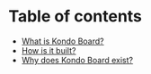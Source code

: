 # Table of contents

* [What is Kondo Board?](README.md)
* [How is it built?](how-is-it-built.md)
* [Why does Kondo Board exist?](why-does-kondo-board-exist.md)

